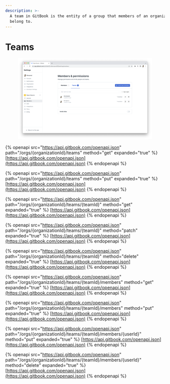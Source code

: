 ```yaml
---
description: >-
  A team in GitBook is the entity of a group that members of an organization
  belong to.
---
```


# Teams

<figure><img src="../../../../.gitbook/assets/Teams.png" alt=""><figcaption></figcaption></figure>

{% openapi src="https://api.gitbook.com/openapi.json" path="/orgs/{organizationId}/teams" method="get" expanded="true" %}
[https://api.gitbook.com/openapi.json](https://api.gitbook.com/openapi.json)
{% endopenapi %}

{% openapi src="https://api.gitbook.com/openapi.json" path="/orgs/{organizationId}/teams" method="put" expanded="true" %}
[https://api.gitbook.com/openapi.json](https://api.gitbook.com/openapi.json)
{% endopenapi %}

{% openapi src="https://api.gitbook.com/openapi.json" path="/orgs/{organizationId}/teams/{teamId}" method="get" expanded="true" %}
[https://api.gitbook.com/openapi.json](https://api.gitbook.com/openapi.json)
{% endopenapi %}

{% openapi src="https://api.gitbook.com/openapi.json" path="/orgs/{organizationId}/teams/{teamId}" method="patch" expanded="true" %}
[https://api.gitbook.com/openapi.json](https://api.gitbook.com/openapi.json)
{% endopenapi %}

{% openapi src="https://api.gitbook.com/openapi.json" path="/orgs/{organizationId}/teams/{teamId}" method="delete" expanded="true" %}
[https://api.gitbook.com/openapi.json](https://api.gitbook.com/openapi.json)
{% endopenapi %}

{% openapi src="https://api.gitbook.com/openapi.json" path="/orgs/{organizationId}/teams/{teamId}/members" method="get" expanded="true" %}
[https://api.gitbook.com/openapi.json](https://api.gitbook.com/openapi.json)
{% endopenapi %}

{% openapi src="https://api.gitbook.com/openapi.json" path="/orgs/{organizationId}/teams/{teamId}/members" method="put" expanded="true" %}
[https://api.gitbook.com/openapi.json](https://api.gitbook.com/openapi.json)
{% endopenapi %}

{% openapi src="https://api.gitbook.com/openapi.json" path="/orgs/{organizationId}/teams/{teamId}/members/{userId}" method="put" expanded="true" %}
[https://api.gitbook.com/openapi.json](https://api.gitbook.com/openapi.json)
{% endopenapi %}

{% openapi src="https://api.gitbook.com/openapi.json" path="/orgs/{organizationId}/teams/{teamId}/members/{userId}" method="delete" expanded="true" %}
[https://api.gitbook.com/openapi.json](https://api.gitbook.com/openapi.json)
{% endopenapi %}
